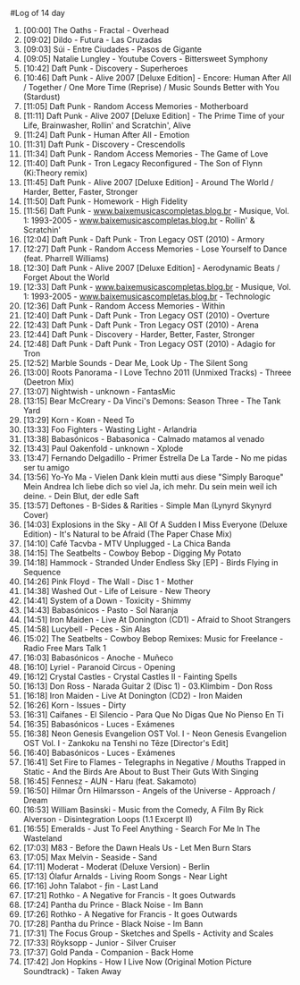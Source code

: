 #Log of 14 day

1. [00:00] The Oaths - Fractal - Overhead
1. [09:02] Dildo - Futura - Las Cruzadas
1. [09:03] Súi - Entre Ciudades - Pasos de Gigante
1. [09:05] Natalie Lungley - Youtube Covers - Bittersweet Symphony
1. [10:42] Daft Punk - Discovery - Superheroes
1. [10:46] Daft Punk - Alive 2007 [Deluxe Edition] - Encore: Human After All / Together / One More Time (Reprise) / Music Sounds Better with You (Stardust)
1. [11:05] Daft Punk - Random Access Memories - Motherboard
1. [11:11] Daft Punk - Alive 2007 [Deluxe Edition] - The Prime Time of your Life, Brainwasher, Rollin' and Scratchin', Alive
1. [11:24] Daft Punk - Human After All - Emotion
1. [11:31] Daft Punk - Discovery - Crescendolls
1. [11:34] Daft Punk - Random Access Memories - The Game of Love
1. [11:40] Daft Punk - Tron Legacy Reconfigured - The Son of Flynn (Ki:Theory remix)
1. [11:45] Daft Punk - Alive 2007 [Deluxe Edition] - Around The World / Harder, Better, Faster, Stronger
1. [11:50] Daft Punk - Homework - High Fidelity
1. [11:56] Daft Punk - www.baixemusicascompletas.blog.br - Musique, Vol. 1: 1993-2005 - www.baixemusicascompletas.blog.br - Rollin' & Scratchin'
1. [12:04] Daft Punk - Daft Punk - Tron Legacy OST (2010) - Armory
1. [12:27] Daft Punk - Random Access Memories - Lose Yourself to Dance (feat. Pharrell Williams)
1. [12:30] Daft Punk - Alive 2007 [Deluxe Edition] - Aerodynamic Beats / Forget About the World
1. [12:33] Daft Punk - www.baixemusicascompletas.blog.br - Musique, Vol. 1: 1993-2005 - www.baixemusicascompletas.blog.br - Technologic
1. [12:36] Daft Punk - Random Access Memories - Within
1. [12:40] Daft Punk - Daft Punk - Tron Legacy OST (2010) - Overture
1. [12:43] Daft Punk - Daft Punk - Tron Legacy OST (2010) - Arena
1. [12:44] Daft Punk - Discovery - Harder, Better, Faster, Stronger
1. [12:48] Daft Punk - Daft Punk - Tron Legacy OST (2010) - Adagio for Tron
1. [12:52] Marble Sounds - Dear Me, Look Up - The Silent Song
1. [13:00] Roots Panorama - I Love Techno 2011 (Unmixed Tracks) - Threee (Deetron Mix)
1. [13:07] Nightwish - unknown - FantasMic
1. [13:15] Bear McCreary - Da Vinci's Demons: Season Three - The Tank Yard
1. [13:29] Korn - Koяn - Need To
1. [13:33] Foo Fighters - Wasting Light - Arlandria
1. [13:38] Babasónicos - Babasonica - Calmado matamos al venado
1. [13:43] Paul Oakenfold - unknown - Xplode
1. [13:47] Fernando Delgadillo - Primer Estrella De La Tarde - No me pidas ser tu amigo
1. [13:56] Yo-Yo Ma - Vielen Dank klein mutti aus diese "Simply Baroque" Mein Andrea Ich liebe dich so viel Ja, ich mehr. Du sein mein weil ich deine. - Dein Blut, der edle Saft
1. [13:57] Deftones - B-Sides & Rarities - Simple Man (Lynyrd Skynyrd Cover)
1. [14:03] Explosions in the Sky - All Of A Sudden I Miss Everyone (Deluxe Edition) - It's Natural to be Afraid (The Paper Chase Mix)
1. [14:10] Café Tacvba - MTV Unplugged - La Chica Banda
1. [14:15] The Seatbelts - Cowboy Bebop - Digging My Potato
1. [14:18] Hammock - Stranded Under Endless Sky [EP] - Birds Flying in Sequence
1. [14:26] Pink Floyd - The Wall - Disc 1 - Mother
1. [14:38] Washed Out - Life of Leisure - New Theory
1. [14:41] System of a Down - Toxicity - Shimmy
1. [14:43] Babasónicos - Pasto - Sol Naranja
1. [14:51] Iron Maiden - Live At Donington (CD1) - Afraid to Shoot Strangers
1. [14:58] Lucybell - Peces - Sin Alas
1. [15:02] The Seatbelts - Cowboy Bebop Remixes: Music for Freelance - Radio Free Mars Talk 1
1. [16:03] Babasónicos - Anoche - Muñeco
1. [16:10] Lyriel - Paranoid Circus - Opening
1. [16:12] Crystal Castles - Crystal Castles II - Fainting Spells
1. [16:13] Don Ross - Narada Guitar 2 (Disc 1) - 03.Klimbim - Don Ross
1. [16:18] Iron Maiden - Live At Donington (CD2) - Iron Maiden
1. [16:26] Korn - Issues - Dirty
1. [16:31] Caifanes - El Silencio - Para Que No Digas Que No Pienso En Ti
1. [16:35] Babasónicos - Luces - Exámenes
1. [16:38] Neon Genesis Evangelion OST Vol. I - Neon Genesis Evangelion OST Vol. I - Zankoku na Tenshi no Tēze [Director's Edit]
1. [16:40] Babasónicos - Luces - Exámenes
1. [16:41] Set Fire to Flames - Telegraphs in Negative / Mouths Trapped in Static - And the Birds Are About to Bust Their Guts With Singing
1. [16:45] Fennesz - AUN - Haru (feat. Sakamoto)
1. [16:50] Hilmar Örn Hilmarsson - Angels of the Universe - Approach / Dream
1. [16:53] William Basinski - Music from the Comedy, A Film By Rick Alverson - Disintegration Loops (1.1 Excerpt II)
1. [16:55] Emeralds - Just To Feel Anything - Search For Me In The Wasteland
1. [17:03] M83 - Before the Dawn Heals Us - Let Men Burn Stars
1. [17:05] Max Melvin - Seaside - Sand
1. [17:11] Moderat - Moderat (Deluxe Version) - Berlin
1. [17:13] Ólafur Arnalds - Living Room Songs - Near Light
1. [17:16] John Talabot - ƒin - Last Land
1. [17:21] Rothko - A Negative for Francis - It goes Outwards
1. [17:24] Pantha du Prince - Black Noise - Im Bann
1. [17:26] Rothko - A Negative for Francis - It goes Outwards
1. [17:28] Pantha du Prince - Black Noise - Im Bann
1. [17:31] The Focus Group - Sketches and Spells - Activity and Scales
1. [17:33] Röyksopp - Junior - Silver Cruiser
1. [17:37] Gold Panda - Companion - Back Home
1. [17:42] Jon Hopkins - How I Live Now (Original Motion Picture Soundtrack) - Taken Away
